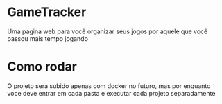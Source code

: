 # GameTracker

Uma pagina web para você organizar seus jogos por aquele que você passou mais tempo jogando

# Como rodar
O projeto sera subido apenas com docker no futuro, mas por enquanto voce deve entrar em cada pasta e executar cada projeto separadamente